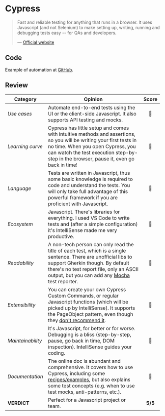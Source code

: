 # Cypress

> Fast and reliable testing for anything that runs in a browser. It uses Javascript (and not Selenium) to make setting up, writing, running and debugging tests easy -- for QAs and developers.
>
> — [Official website](https://www.cypress.io/how-it-works/)

## Code

Example of automation at [GitHub](https://github.com/dialex/start-testing/tree/master/code/framework/cypress).

## Review

| Category | Opinion | Score |
| -------- | ------- | :---: |
| _Use cases_        | Automate end-to-end tests using the UI or the client-side Javascript. It also supports API testing and mocks. | 🥇 |
| _Learning curve_   | Cypress has little setup and comes with intuitive methods and assertions, so you will be writing your first tests in no time. When you open Cypress, you can watch the test execution step-by-step in the browser, pause it, even go back in time! | 🥇 |
| _Language_         | Tests are written in Javascript, thus some basic knowledge is required to code and understand the tests. You will only take full advantage of this powerful framework if you are proficient with Javascript. | 🥈 |
| _Ecosystem_        | Javascript. There's libraries for everything. I used VS Code to write tests and (after a simple configuration) it's IntelliSense made me very productive. | 🥇 |
| _Readability_      | A non-tech person can only read the title of each test, which is a single sentence. There are unofficial libs to support Gherkin though. By default there's no test report file, only an ASCII output, but you can add any [Mocha](https://docs.cypress.io/guides/tooling/reporters.html#Custom-Reporters) test reporter. | 🥈 |
| _Extensibility_    | You can create your own Cypress Custom Commands, or regular Javascript functions (which will be picked up by IntelliSense). It supports the PageObject pattern, even though they [don't recommend it](https://docs.cypress.io/faq/questions/using-cypress-faq.html#Can-I-use-the-Page-Object-pattern). | 🥇 |
| _Maintainability_  | It's Javascript, for better or for worse. Debugging is a bliss (step-by-step, pause, go back in time, DOM inspection). IntelliSense guides your coding. | 🥇 |
| _Documentation_    | The online doc is abundant and comprehensive. It covers how to use Cypress, including some [recipes/examples](https://github.com/cypress-io/cypress-example-recipes#application-actions), but also explains some test concepts (e.g. when to use test mocks, anti-patterns, etc.). | 🥇 |
| **VERDICT**        | Perfect for a Javascript project or team. | **5/5** |
